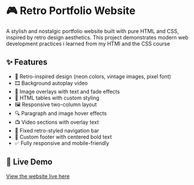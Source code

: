 # 🎮 Retro Portfolio Website

A stylish and nostalgic portfolio website built with pure HTML and CSS, inspired by retro design aesthetics. This project demonstrates modern web development practices i learned from my HTMl and the CSS course

## ✨ Features

- 🎨 Retro-inspired design (neon colors, vintage images, pixel font)
- 🎞️ Background autoplay video
- 📸 Image overlays with text and fade effects
- 🧮 HTML tables with custom styling
- 🖼️ Responsive two-column layout
- 🔍 Paragraph and image hover effects
- 📺 Video sections with overlay text
- 📌 Fixed retro-styled navigation bar
- 🦶 Custom footer with centered bold text
- ✅ Fully responsive and mobile-friendly

## 🚀 Live Demo

[View the website live here]()  


